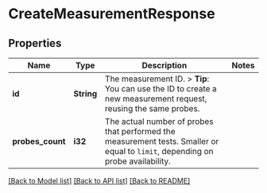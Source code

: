 # CreateMeasurementResponse

## Properties

Name | Type | Description | Notes
------------ | ------------- | ------------- | -------------
**id** | **String** | The measurement ID. > **Tip**: You can use the ID to create a new measurement request, reusing the same probes.  | 
**probes_count** | **i32** | The actual number of probes that performed the measurement tests. Smaller or equal to `limit`, depending on probe availability.  | 

[[Back to Model list]](../README.md#documentation-for-models) [[Back to API list]](../README.md#documentation-for-api-endpoints) [[Back to README]](../README.md)


